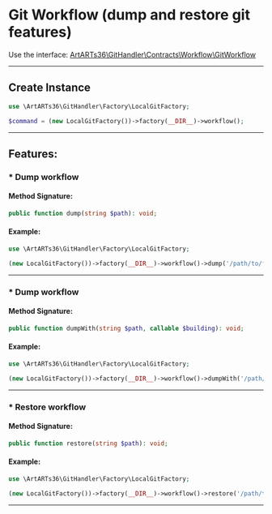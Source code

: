 # Git Workflow (dump and restore git features)

Use the interface: [ArtARTs36\GitHandler\Contracts\Workflow\GitWorkflow](../src/Contracts/Workflow/GitWorkflow.php)

---

## Create Instance

```php
use \ArtARTs36\GitHandler\Factory\LocalGitFactory;

$command = (new LocalGitFactory())->factory(__DIR__)->workflow();
```

---

## Features:

### * Dump workflow

#### Method Signature:

```php
public function dump(string $path): void;
```

#### Example:

```php
use \ArtARTs36\GitHandler\Factory\LocalGitFactory;

(new LocalGitFactory())->factory(__DIR__)->workflow()->dump('/path/to/file');
```

---
### * Dump workflow

#### Method Signature:

```php
public function dumpWith(string $path, callable $building): void;
```

#### Example:

```php
use \ArtARTs36\GitHandler\Factory\LocalGitFactory;

(new LocalGitFactory())->factory(__DIR__)->workflow()->dumpWith('/path/to/file', 'building-test');
```

---
### * Restore workflow

#### Method Signature:

```php
public function restore(string $path): void;
```

#### Example:

```php
use \ArtARTs36\GitHandler\Factory\LocalGitFactory;

(new LocalGitFactory())->factory(__DIR__)->workflow()->restore('/path/to/file');
```

---
